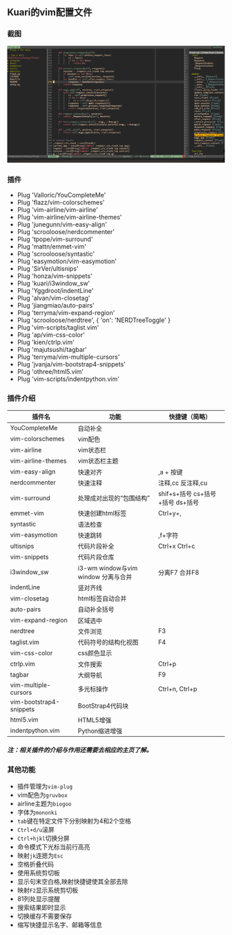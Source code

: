 ## Kuari的vim配置文件

### 截图
![my_vim](vimexample.png)

### 插件

* Plug 'Valloric/YouCompleteMe'
* Plug 'flazz/vim-colorschemes'
* Plug 'vim-airline/vim-airline'
* Plug 'vim-airline/vim-airline-themes'
* Plug 'junegunn/vim-easy-align'
* Plug 'scrooloose/nerdcommenter'
* Plug 'tpope/vim-surround'
* Plug 'mattn/emmet-vim'
* Plug 'scrooloose/syntastic'
* Plug 'easymotion/vim-easymotion'
* Plug 'SirVer/ultisnips'
* Plug 'honza/vim-snippets'
* Plug 'kuari/i3window_sw'
* Plug 'Yggdroot/indentLine'
* Plug 'alvan/vim-closetag'
* Plug 'jiangmiao/auto-pairs'
* Plug 'terryma/vim-expand-region'
* Plug 'scrooloose/nerdtree', { 'on':  'NERDTreeToggle' }
* Plug 'vim-scripts/taglist.vim'
* Plug 'ap/vim-css-color'
* Plug 'kien/ctrlp.vim'
* Plug 'majutsushi/tagbar'
* Plug 'terryma/vim-multiple-cursors'
* Plug 'jvanja/vim-bootstrap4-snippets'
* Plug 'othree/html5.vim'
* Plug 'vim-scripts/indentpython.vim'

### 插件介绍

| 插件名 | 功能 | 快捷键（简略） |
| ------ | ------ | ------ |
| YouCompleteMe | 自动补全 | |
| vim-colorschemes | vim配色 | |
| vim-airline | vim状态栏 | |
| vim-airline-themes | vim状态栏主题 | |
| vim-easy-align | 快速对齐 | ,a + 按键 |
| nerdcommenter | 快速注释 | 注释,cc 反注释,cu |
| vim-surround | 处理成对出现的“包围结构” | shif+s+括号 cs+括号+括号 ds+括号 |
| emmet-vim | 快速创建html标签 | Ctrl+y+, |
| syntastic | 语法检查 | |
| vim-easymotion | 快速跳转 | ,f+字符 |
| ultisnips | 代码片段补全 | Ctrl+x Ctrl+c |
| vim-snippets | 代码片段仓库 | |
| i3window_sw | i3-wm window与vim window 分离与合并 | 分离F7 合并F8 |
| indentLine | 竖对齐线 | |
| vim-closetag | html标签自动合并 | |
| auto-pairs | 自动补全括号 | |
| vim-expand-region | 区域选中 | |
| nerdtree | 文件浏览 | F3 |
| taglist.vim | 代码符号的结构化视图 | F4 |
| vim-css-color | css颜色显示 | |
| ctrlp.vim | 文件搜索 | Ctrl+p |
| tagbar | 大纲导航 | F9 |
| vim-multiple-cursors | 多光标操作 | Ctrl+n, Ctrl+p |
| vim-bootstrap4-snippets | BootStrap4代码块 |  |
| html5.vim | HTML5增强 |  |
| indentpython.vim | Python缩进增强 |  |

##### 注：相关插件的介绍与作用还需要去相应的主页了解。

### 其他功能

* 插件管理为`vim-plug`
* vim配色为`gruvbox`
* airline主题为`biogoo`
* 字体为`mononki`
* `tab`键在特定文件下分别映射为4和2个空格
* `Ctrl+d/u`滚屏
* `Ctrl+hjkl`切换分屏
* 命令模式下光标当前行高亮
* 映射`jk`连摁为`Esc`
* 空格折叠代码
* 使用系统剪切板
* 显示句末空白格,映射快捷键使其全部去除
* 映射`F2`显示系统剪切板
* 81列处显示提醒
* 搜索结果即时显示
* 切换缓存不需要保存
* 缩写快捷显示名字、邮箱等信息
